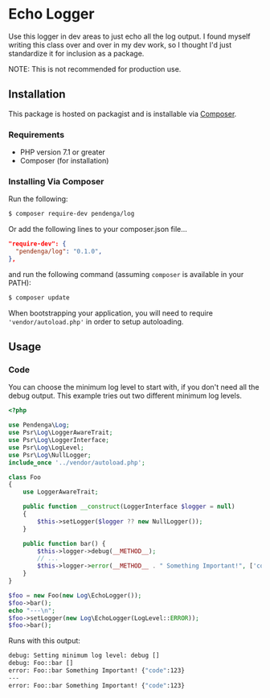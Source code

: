 # Echo Logger

Use this logger in dev areas to just echo all the log output. I found myself writing this class over and over in 
my dev work, so I thought I'd just standardize it for inclusion as a package.

NOTE: This is not recommended for production use.

## Installation

This package is hosted on packagist and is installable via [Composer][link-composer].

### Requirements

- PHP version 7.1 or greater
- Composer (for installation)

### Installing Via Composer

Run the following: 

```bash
$ composer require-dev pendenga/log
```

Or add the following lines to your composer.json file...

```json
"require-dev": {
  "pendenga/log": "0.1.0",
},
```

and run the following command (assuming `composer` is available in your PATH):

```bash
$ composer update
```

When bootstrapping your application, you will need to require `'vendor/autoload.php'` in order to setup autoloading.


## Usage

### Code

You can choose the minimum log level to start with, if you don't need all the debug output. 
This example tries out two different minimum log levels. 

```php
<?php

use Pendenga\Log;
use Psr\Log\LoggerAwareTrait;
use Psr\Log\LoggerInterface;
use Psr\Log\LogLevel;
use Psr\Log\NullLogger;
include_once '../vendor/autoload.php';

class Foo
{
    use LoggerAwareTrait;

    public function __construct(LoggerInterface $logger = null)
    {
        $this->setLogger($logger ?? new NullLogger());
    }

    public function bar() {
        $this->logger->debug(__METHOD__);
        // ...
        $this->logger->error(__METHOD__ . " Something Important!", ['code' => 123]);
    }
}

$foo = new Foo(new Log\EchoLogger());
$foo->bar();
echo "---\n";
$foo->setLogger(new Log\EchoLogger(LogLevel::ERROR));
$foo->bar();
```

Runs with this output: 
```bash
debug: Setting minimum log level: debug []
debug: Foo::bar []
error: Foo::bar Something Important! {"code":123}
---
error: Foo::bar Something Important! {"code":123}
```

[link-composer]: https://getcomposer.org/
